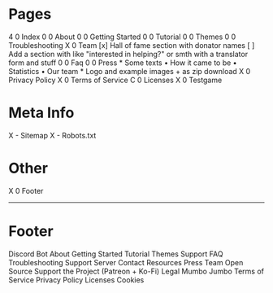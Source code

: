# Pages
4 0 Index
0 0 About
0 0 Getting Started
0 0 Tutorial
0 0 Themes
0 0 Troubleshooting
X 0 Team
      [x] Hall of fame section with donator names
      [ ] Add a section with like "interested in helping?" or smth with a   translator form and stuff
0 0 Faq
0 0 Press
      * Some texts
        • How it came to be
        • Statistics
        • Our team
      * Logo and example images + as zip download
X 0 Privacy Policy
X 0 Terms of Service
C 0 Licenses
X 0 Testgame

# Meta Info
X - Sitemap
X - Robots.txt

# Other
X 0 Footer


---

# Footer
Discord Bot
  About
  Getting Started
  Tutorial
  Themes
Support
  FAQ
  Troubleshooting
  Support Server
  Contact
Resources
  Press
  Team
  Open Source
  Support the Project (Patreon + Ko-Fi)
Legal Mumbo Jumbo
  Terms of Service
  Privacy Policy
  Licenses
  Cookies
